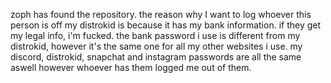zoph has found the repository. the reason why I want to log whoever this person is off my distrokid is because it has my bank information. if they get my legal info, i'm fucked. the bank password i use is different from my distrokid, however it's the same one for all my other websites i use. my discord, distrokid, snapchat and instagram passwords are all the same aswell however whoever has them logged me out of them. 
